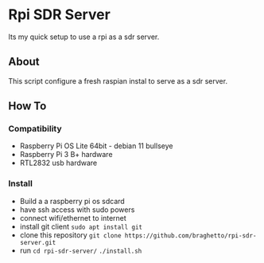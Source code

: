 # Rpi SDR Server

Its my quick setup to use a rpi as a sdr server.


## About

This script configure a fresh raspian instal to serve as a sdr server.


## How To

### Compatibility
* Raspberry Pi OS Lite 64bit - debian 11 bullseye
* Raspberry Pi 3 B+ hardware
* RTL2832 usb hardware

### Install
* Build a a raspberry pi os sdcard
* have ssh access with sudo powers
* connect wifi/ethernet to internet
* install git client
`sudo apt install git`
* clone this repository
`git clone https://github.com/braghetto/rpi-sdr-server.git`
* run
`cd rpi-sdr-server/`
`./install.sh`
